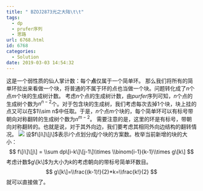 ```yaml
---
title: " BZOJ2873光之大陆\t\t"
tags:
  - dp
  - prufer序列
  - 思路
url: 6768.html
id: 6768
categories:
  - Solution
date: 2019-03-03 14:54:32
---
```


这是一个弱性质的仙人掌计数：每个**点**仅属于一个简单环。 那么我们将所有的简单环拉出来看做一个块，将普通的不属于环的点也当做一个块。问题转化成了$n$个点$m$个块的生成树计数。 考虑$n$个点的生成树计数，由$purfer$序列可知，$n$个点的生成树个数为$n^{n-2}$个。对于包含块的生成树，我们考虑每次去掉$1$个块，块上挂的点又可以在$1\\sim n$中任取。于是，$n$个点$m$个块的，每个简单环可以有标号带朝向对称翻转的生成树个数为$n^{m-2}$。 需要注意的是，这里的环是有标号，带朝向对称翻转的。也就是说，对于其外向边，我们要考虑其相同外向边结构的翻转情况。 ![](https://img-blog.csdn.net/20180425160009438?watermark/2/text/aHR0cHM6Ly9ibG9nLmNzZG4ubmV0L0l6dW1pX0hhbmFrbw==/font/5a6L5L2T/fontsize/400/fill/I0JBQkFCMA==/dissolve/70) 设$f\[i\]\[j\]$表示$i$个点划分成$j$个块的方案数。枚举当前新增的块的大小： $$ f\[i\]\[j\] = \\sum dp\[i-k\]\[j-1\]\\times \\binom{i-1}{k-1}\\times g\[k\] $$ 考虑计数$g\[k\]$为大小为$k$的考虑朝向的带标号简单环数目。 $$ g\[k\]=\\frac{(k-1)!}{2}*k=\\frac{k!}{2} $$ 就可以直接做了。